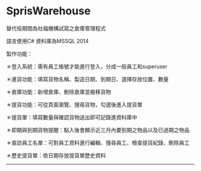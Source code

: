 # SprisWarehouse

替代役期間為社福機構試寫之倉庫管理程式

語言使用C# 資料庫為MSSQL 2014

製作功能：

＊登入系統：需有員工帳號才能進行登入，分成一般員工和superuser

＊進貨功能：填寫貨物名稱、製造日期、到期日、選擇存放位置、數量

＊倉庫功能：新增倉庫、刪除倉庫並搬移貨物

＊提貨功能：可從頁面瀏覽、搜尋貨物，勾選後進入提貨單

  ＊提貨單：填寫數量與確認貨物送出即可記錄進資料庫中

＊即期與到期貨物提醒：點入後會顯示近三月內要到期之物品以及已過期之物品

＊查訪員工名單：可對員工資料進行編輯、搜尋員工、檢查提貨紀錄、刪除員工

＊歷史提貨單：依日期存放提貨單歷史資料

-----------------------------------------------------------------------------------------------------------------------------

